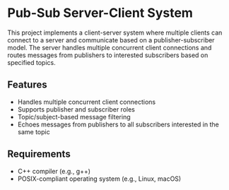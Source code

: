 # Pub-Sub Server-Client System

This project implements a client-server system where multiple clients can connect to a server and communicate based on a publisher-subscriber model. The server handles multiple concurrent client connections and routes messages from publishers to interested subscribers based on specified topics.

## Features

- Handles multiple concurrent client connections
- Supports publisher and subscriber roles
- Topic/subject-based message filtering
- Echoes messages from publishers to all subscribers interested in the same topic

## Requirements

- C++ compiler (e.g., g++)
- POSIX-compliant operating system (e.g., Linux, macOS)



